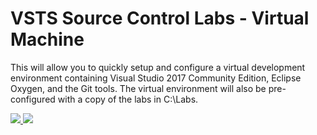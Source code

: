 # VSTS Source Control Labs - Virtual Machine
This will allow you to quickly setup and configure a virtual development environment containing Visual Studio 2017 Community Edition, Eclipse Oxygen, and the Git tools. The virtual environment will also be pre-configured with a copy of the labs in C:\Labs.

<!-- [![Deploy to Azure](http://azuredeploy.net/deploybutton.png)](https://azuredeploy.net/) -->

<a href="https://portal.azure.com/#create/microsoft.template/uri/https%3A%2F%2Fraw.githubusercontent.com%2Fkenmuse%2Fvstslab%2Fmaster%2Fdeployazure.json" target="_blank">
    <img src="http://azuredeploy.net/deploybutton.png"/>
</a>
<a href="http://armviz.io/#/?load=https://raw.githubusercontent.com/kenmuse/vstslab/master/deployazure.json" target="_blank">
    <img src="http://armviz.io/visualizebutton.png"/>
</a>
